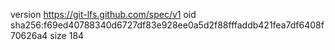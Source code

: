 version https://git-lfs.github.com/spec/v1
oid sha256:f69ed40788340d6727df83e928ee0a5d2f88fffaddb421fea7df6408f70626a4
size 184
